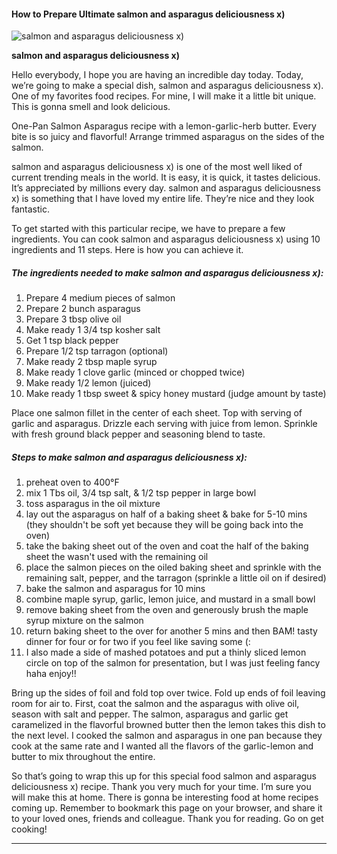             

#### How to Prepare Ultimate salmon and asparagus deliciousness x)

![salmon and asparagus deliciousness x)](https://img-global.cpcdn.com/recipes/49140243/751x532cq70/salmon-and-asparagus-deliciousness-x-recipe-main-photo.jpg)

**salmon and asparagus deliciousness x)**

Hello everybody, I hope you are having an incredible day today. Today, we’re going to make a special dish, salmon and asparagus deliciousness x). One of my favorites food recipes. For mine, I will make it a little bit unique. This is gonna smell and look delicious.

One-Pan Salmon Asparagus recipe with a lemon-garlic-herb butter. Every bite is so juicy and flavorful! Arrange trimmed asparagus on the sides of the salmon.

salmon and asparagus deliciousness x) is one of the most well liked of current trending meals in the world. It is easy, it is quick, it tastes delicious. It’s appreciated by millions every day. salmon and asparagus deliciousness x) is something that I have loved my entire life. They’re nice and they look fantastic.

To get started with this particular recipe, we have to prepare a few ingredients. You can cook salmon and asparagus deliciousness x) using 10 ingredients and 11 steps. Here is how you can achieve it.

##### The ingredients needed to make salmon and asparagus deliciousness x):

1.  Prepare 4 medium pieces of salmon
2.  Prepare 2 bunch asparagus
3.  Prepare 3 tbsp olive oil
4.  Make ready 1 3/4 tsp kosher salt
5.  Get 1 tsp black pepper
6.  Prepare 1/2 tsp tarragon (optional)
7.  Make ready 2 tbsp maple syrup
8.  Make ready 1 clove garlic (minced or chopped twice)
9.  Make ready 1/2 lemon (juiced)
10.  Make ready 1 tbsp sweet & spicy honey mustard (judge amount by taste)

Place one salmon fillet in the center of each sheet. Top with serving of garlic and asparagus. Drizzle each serving with juice from lemon. Sprinkle with fresh ground black pepper and seasoning blend to taste.

##### Steps to make salmon and asparagus deliciousness x):

1.  preheat oven to 400°F
2.  mix 1 Tbs oil, 3/4 tsp salt, & 1/2 tsp pepper in large bowl
3.  toss asparagus in the oil mixture
4.  lay out the asparagus on half of a baking sheet & bake for 5-10 mins (they shouldn't be soft yet because they will be going back into the oven)
5.  take the baking sheet out of the oven and coat the half of the baking sheet the wasn't used with the remaining oil
6.  place the salmon pieces on the oiled baking sheet and sprinkle with the remaining salt, pepper, and the tarragon (sprinkle a little oil on if desired)
7.  bake the salmon and asparagus for 10 mins
8.  combine maple syrup, garlic, lemon juice, and mustard in a small bowl
9.  remove baking sheet from the oven and generously brush the maple syrup mixture on the salmon
10.  return baking sheet to the over for another 5 mins and then BAM! tasty dinner for four or for two if you feel like saving some (:
11.  I also made a side of mashed potatoes and put a thinly sliced lemon circle on top of the salmon for presentation, but I was just feeling fancy haha enjoy!!

Bring up the sides of foil and fold top over twice. Fold up ends of foil leaving room for air to. First, coat the salmon and the asparagus with olive oil, season with salt and pepper. The salmon, asparagus and garlic get caramelized in the flavorful browned butter then the lemon takes this dish to the next level. I cooked the salmon and asparagus in one pan because they cook at the same rate and I wanted all the flavors of the garlic-lemon and butter to mix throughout the entire.

So that’s going to wrap this up for this special food salmon and asparagus deliciousness x) recipe. Thank you very much for your time. I’m sure you will make this at home. There is gonna be interesting food at home recipes coming up. Remember to bookmark this page on your browser, and share it to your loved ones, friends and colleague. Thank you for reading. Go on get cooking!

* * *